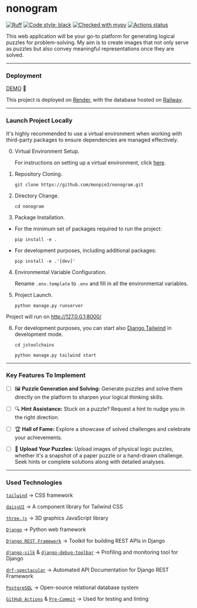 # nonogram
[![Ruff](https://img.shields.io/endpoint?url=https://raw.githubusercontent.com/astral-sh/ruff/main/assets/badge/v2.json)](https://github.com/astral-sh/ruff)
[![Code style: black](https://img.shields.io/badge/code%20style-black-000000.svg)](https://github.com/psf/black)
[![Checked with mypy](https://www.mypy-lang.org/static/mypy_badge.svg)](https://mypy-lang.org/)
[![Actions status](https://github.com/monpie3/nonogram/actions/workflows/django.yml/badge.svg)](https://github.com/monpie3/nonogram/actions)


This web application will be your go-to platform for generating logical puzzles for problem-solving. My aim is to create images that not only serve as puzzles but also convey meaningful representations once they are solved.

---
### Deployment

[DEMO](https://nonogram-hfdi.onrender.com/) 🚀


This project is deployed on [Render](https://dev.to/vincod/django-on-render-1g9a), with the database hosted on [Railway](https://dev.to/dennisivy11/easiest-django-postgres-connection-ever-with-railway-11h6).


---

### Launch Project Locally

It's highly recommended to use a virtual environment when working with third-party packages to ensure dependencies are managed effectively.

0. Virtual Environment Setup.

    For instructions on setting up a virtual environment, click [here](https://packaging.python.org/en/latest/guides/installing-using-pip-and-virtual-environments/#create-and-use-virtual-environments).

1. Repository Cloning.

    `git clone https://github.com/monpie3/nonogram.git`


2. Directory Change.

    `cd nonogram`

3. Package Installation.

* For the minimum set of packages required to run the project:

    `pip install -e .`

* For development purposes, including additional packages:

    `pip install -e .'[dev]'`

4. Environmental Variable Configuration.

    Rename `.env.template` to `.env` and fill in all the environmental variables.

5. Project Launch.

    `python manage.py runserver`


Project will run on http://127.0.0.1:8000/


6. For development purposes, you can start also [Django Tailwind](https://django-tailwind.readthedocs.io/en/latest/usage.html) in development mode.

    `cd jstoolchains`

    `python manage.py tailwind start`

---
### Key Features To Implement
- [ ] 🖼️ **Puzzle Generation and Solving:** Generate puzzles and solve them directly on the platform to sharpen your logical thinking skills.

- [ ] 🔍 **Hint Assistance:** Stuck on a puzzle? Request a hint to nudge you in the right direction.

- [ ] 🏆 **Hall of Fame:** Explore a showcase of solved challenges and celebrate your achievements.

- [ ] 📸 **Upload Your Puzzles:** Upload images of physical logic puzzles, whether it's a snapshot of a paper puzzle or a hand-drawn challenge. Seek hints or complete solutions along with detailed analyses.

---

### Used Technologies

[`tailwind`](https://tailwindcss.com/docs/) → CSS framework

[`daisyUI`](https://daisyui.com/docs/) → A component library for Tailwind CSS

[`three.js`](https://threejs.org/docs/) → 3D graphics JavaScript library

[`Django`](https://docs.djangoproject.com/) → Python web framework

[`Django REST Framework`](https://www.django-rest-framework.org/) → Toolkit for building REST APIs in Django

[`django-silk`](https://silk.readthedocs.io/en/latest/) &  [`django-debug-toolbar`](hhttps://django-debug-toolbar.readthedocs.io/en/latest/installation.html) → Profiling and monitoring tool for Django

[`drf-spectacular`](https://drf-spectacular.readthedocs.io/en/latest/) → Automated API Documentation for Django REST Framework

[`PostgreSQL`](https://www.postgresql.org/docs/) → Open-source relational database system

[`GitHub Actions`](https://docs.github.com/en/actions) & [`Pre-Commit`](https://pre-commit.com/) → Used for testing and linting
